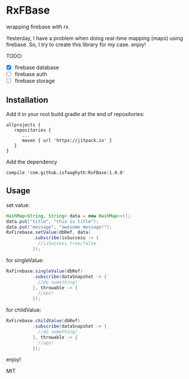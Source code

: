 # RxFBase
wrapping firebase with rx

Yesterday, I have a problem when doing real-time mapping (maps) using firebase. So, I try to create this library for my case. enjoy!

TODO:
- [x] firebase database
- [ ] firebase auth
- [ ] firebase storage

## Installation
Add it in your root build.gradle at the end of repositories:

```
allprojects {
   repositories {
      ...
      maven { url 'https://jitpack.io' }
   }
}
```

Add the dependency

```
compile 'com.github.isfaaghyth:RxFBase:1.0.0'
```
## Usage
set value:
```java
HashMap<String, String> data = new HashMap<>();
data.put("title", "this is title");
data.put("message", "awesome message!");
RxFirebase.setValue(dbRef, data)
          .subscribe(isSuccess -> {
            //isSuccess true/false
          });
```

for singleValue:
```java
RxFirebase.singleValue(dbRef)
          .subscribe(dataSnapshot -> {
            //do something!
          }, throwable -> {
            //ops!
          });
```
for childValue:
```java
RxFirebase.childValue(dbRef)
          .subscribe(dataSnapshot -> {
            //do something!
          }, throwable -> {
            //ops!
          });
```

enjoy!


MIT
